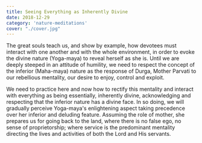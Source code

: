 ```yaml
---
title: Seeing Everything as Inherently Divine
date: 2018-12-29
category: 'nature-meditations'
cover: "./cover.jpg"
---
```


The great souls teach us, and show by example, how devotees must interact with one another and with the whole environment, in order to evoke the divine nature (Yoga-maya) to reveal herself as she is. Until we are deeply steeped in an attitude of humility, we need to respect the concept of the inferior (Maha-maya) nature as the response of Durga, Mother Parvati to our rebellious mentality, our desire to enjoy, control and exploit.

We need to practice here and now how to rectify this mentality and interact with everything as being essentially, inherently divine, acknowledging and respecting that the inferior nature has a divine face. In so doing, we will gradually perceive Yoga-maya's enlightening aspect taking precedence over her inferior and deluding feature. Assuming the role of mother, she prepares us for going back to the land, where there is no false ego, no sense of proprietorship; where service is the predominant mentality directing the lives and activities of both the Lord and His servants.